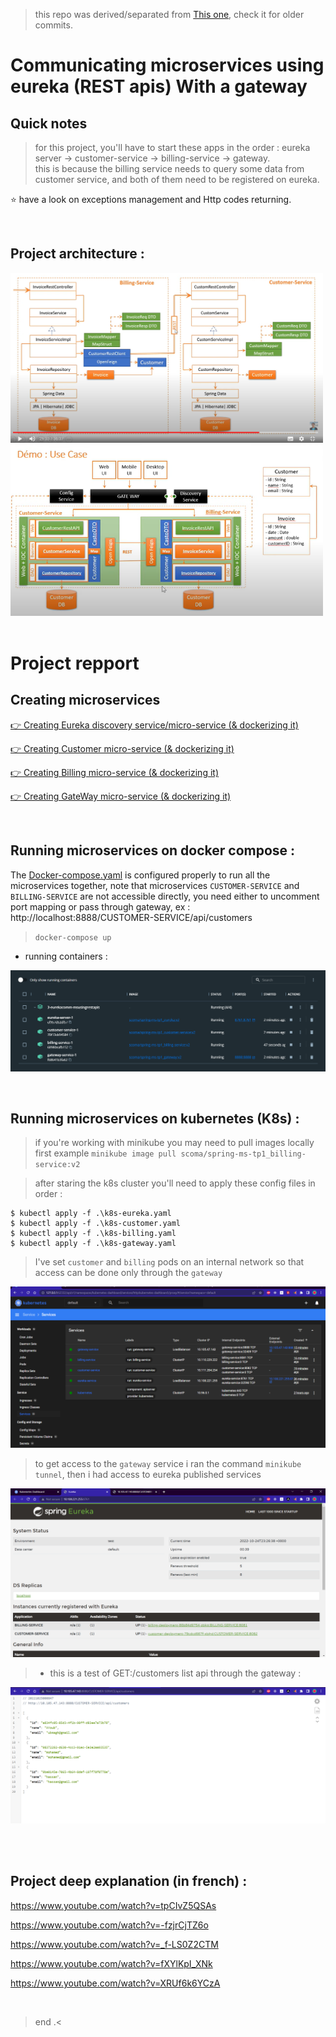 > this repo was derived/separated from [This one](https://github.com/ubmagh/springboot-microservices), check it for older commits.


# Communicating microservices using eureka (REST apis) With  a gateway
 
## Quick notes

> for this project, you'll have to start these apps in the order : eureka server -> customer-service -> billing-service -> gateway. <br> this is because the billing service needs to query some data from customer service, and both of them need to be registered on eureka.

⭐ have a look on exceptions management and Http codes returning.

<br>

##  Project architecture : 

<img src="./images/1.png" width="500px">

<br>

<img src="./images/2.png" width="500px">

<br>
<br>

# Project repport

## Creating microservices 

[👉 Creating Eureka discovery service/micro-service (& dockerizing it)](./eureka-discovery-service/)


[👉 Creating Customer micro-service (& dockerizing it)](./customer-service/)


[👉 Creating Billing micro-service (& dockerizing it)](./billing-service/)


[👉 Creating GateWay micro-service (& dockerizing it)](./gateway/)


<br>

## Running microservices on docker compose :

The [Docker-compose.yaml](./Docker-compose.yaml) is configured properly to run all the microservices together, note that microservices `CUSTOMER-SERVICE` and `BILLING-SERVICE` are not accessible directly, you need either to uncomment port mapping or pass through gateway, ex : http://localhost:8888/CUSTOMER-SERVICE/api/customers

> `docker-compose up`

* running containers : 

<p align="center">
    <img src="./images/3.png">
</p>

<br>

## Running microservices on kubernetes (K8s) :

> if you're working with minikube you may need to pull images locally first example `minikube image pull scoma/spring-ms-tp1_billing-service:v2` 

> after staring the k8s cluster you'll need to apply these config files in order : 
```
$ kubectl apply -f .\k8s-eureka.yaml
$ kubectl apply -f .\k8s-customer.yaml
$ kubectl apply -f .\k8s-billing.yaml
$ kubectl apply -f .\k8s-gateway.yaml
```

> I've set `customer` and `billing` pods on an internal network so that access can be done only through the `gateway`

<p align="center">
    <img src="./images/4.png">
</p>


> to get access to the `gateway` service i ran the command `minikube tunnel`, then i had access to eureka published services

<p align="center">
    <img src="./images/5.png">
</p>

> * this is a test of GET:/customers list api through the gateway : 

<p align="center">
    <img src="./images/6.png">
</p>


<br>
<br>

## Project deep explanation (in french)  :

https://www.youtube.com/watch?v=tpCIvZ5QSAs

https://www.youtube.com/watch?v=-fzjrCjTZ6o

https://www.youtube.com/watch?v=_f-LS0Z2CTM

https://www.youtube.com/watch?v=fXYlKpI_XNk

https://www.youtube.com/watch?v=XRUf6k6YCzA

<br>

> end .<